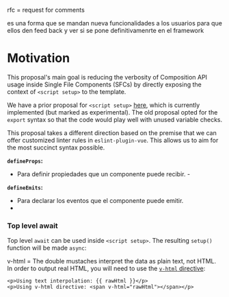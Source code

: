 rfc = request for comments

es una forma que se mandan nueva funcionalidades a los usuarios para que ellos den feed back y ver si se pone definitivamenrte en el framework


# Motivation

[](https://github.com/vuejs/rfcs/blob/master/active-rfcs/0040-script-setup.md#motivation)

This proposal's main goal is reducing the verbosity of Composition API usage inside Single File Components (SFCs) by directly exposing the context of `<script setup>` to the template.

We have a prior proposal for `<script setup>` [here](https://github.com/vuejs/rfcs/blob/sfc-improvements/active-rfcs/0000-sfc-script-setup.md), which is currently implemented (but marked as experimental). The old proposal opted for the `export` syntax so that the code would play well with unused variable checks.

This proposal takes a different direction based on the premise that we can offer customized linter rules in `eslint-plugin-vue`. This allows us to aim for the most succinct syntax possible.



**`defineProps`:**

- Para definir propiedades que un componente puede recibir.
-<script setup lang="ts"> defineProps<{ msg: string }>(); </script>

**`defineEmits`:**

- Para declarar los eventos que el componente puede emitir.
- <script setup lang="ts"> defineEmits<{ (event: 'increment', value: number): void }>(); </script>

### Top level await

[](https://github.com/vuejs/rfcs/blob/master/active-rfcs/0040-script-setup.md#top-level-await)

Top level `await` can be used inside `<script setup>`. The resulting `setup()` function will be made `async`:

<script setup>
  const post = await fetch(`/api/post/1`).then((r) => r.json())
</script>


v-html = The double mustaches interpret the data as plain text, not HTML. In order to output real HTML, you will need to use the [`v-html` directive](https://vuejs.org/api/built-in-directives.html#v-html):


```
<p>Using text interpolation: {{ rawHtml }}</p>
<p>Using v-html directive: <span v-html="rawHtml"></span></p>
```


